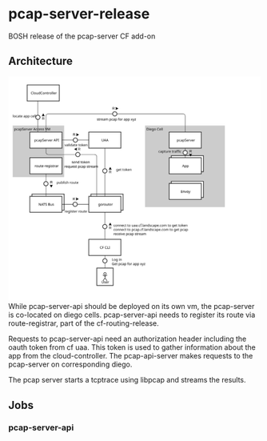 # pcap-server-release
BOSH release of the pcap-server CF add-on

## Architecture
![alt text](docs/tcpdump-for-cf.svg "tcpdump in cf architecture")
While pcap-server-api should be deployed on its own vm, the pcap-server is co-located on diego cells.
pcap-server-api needs to register its route via route-registrar, part of the cf-routing-release.

Requests to pcap-server-api need an authorization header including the oauth token from cf uaa.
This token is used to gather information about the app from the cloud-controller.
The pcap-api-server makes requests to the pcap-server on corresponding diego.

The pcap server starts a tcptrace using libpcap and streams the results.



## Jobs

### pcap-server-api




